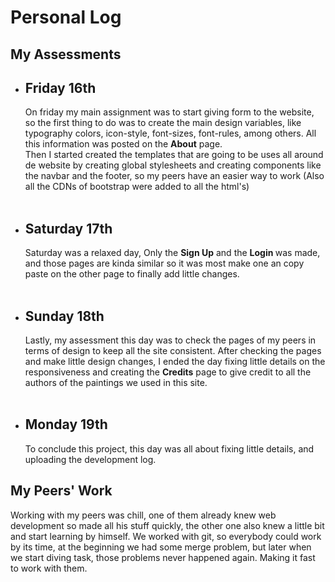 <h1>Personal Log </h1>
<h2> My Assessments </h2>
<ul>
<li><h2>Friday 16th</h2>
    On friday my main assignment was to start
    giving form to the website, so the first thing to do
    was to create the main design variables, like typography
    colors, icon-style, font-sizes, font-rules, among others. All this information was posted on the <b>About</b> page. 
    <br>
    Then I started created the templates that are going to be uses all around de website by creating global stylesheets and creating components like the navbar and the footer, so my peers have an easier way to work (Also all the CDNs of bootstrap were added to all the html's)
</li>
<br>
<li><h2>Saturday 17th</h2>
    Saturday was a relaxed day, Only the <b>Sign Up</b> and the <b>Login </B>was made, and those pages are kinda similar so it was most make one an copy paste on the other page to finally add little changes.
</li>
<br>
<li><h2>Sunday 18th</h2>
    Lastly, my assessment this day was to check the pages of my peers in terms of design to keep all the site consistent. After checking the pages and make little design changes, I ended the day fixing little details on the responsiveness and creating the <b>Credits</b> page to give credit to all the authors of the paintings we used in this site.
</li>
<br>
<li><h2>Monday 19th</h2>
    To conclude this project, this day was all about fixing little details, and uploading the development log. 
</li>
</ul>
<h2>My Peers' Work</h2>
Working with my peers was chill, one of them already knew web development so made all his stuff quickly, the other one also knew a little bit and start learning by himself. We worked with git, so everybody could work by its time, at the beginning we had some merge problem, but later when we start diving task, those problems never happened again. Making it fast to work with them.